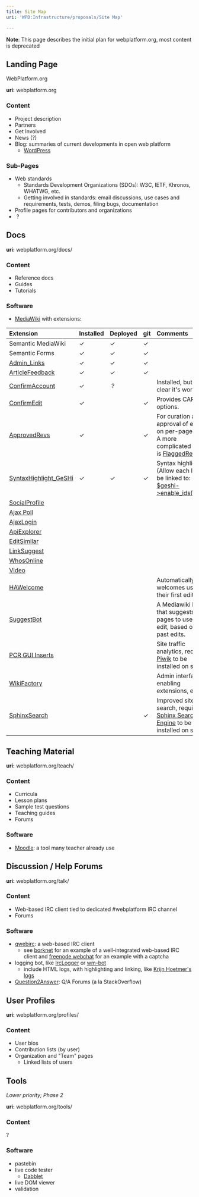 ```yaml
---
title: Site Map
uri: 'WPD:Infrastructure/proposals/Site Map'

---
```

**Note**: This page describes the initial plan for webplatform.org, most content is deprecated

## Landing Page

WebPlatform.org

**uri:** webplatform.org

### Content

-   Project description
-   Partners
-   Get Involved
-   News (?)
-   Blog: summaries of current developments in open web platform
    -   [WordPress](http://wordpress.org/)

### Sub-Pages

-   Web standards
    -   Standards Development Organizations (SDOs): W3C, IETF, Khronos, WHATWG, etc.
    -   Getting involved in standards: email discussions, use cases and requirements, tests, demos, filing bugs, documentation
-   Profile pages for contributors and organizations
-    ?

## Docs

**uri:** webplatform.org/docs/

### Content

-   Reference docs
-   Guides
-   Tutorials

### Software

-   [MediaWiki](http://www.mediawiki.org/wiki/MediaWiki) with extensions:

|Extension|Installed|Deployed|git|Comments|
|:--------|:--------|:-------|:--|:-------|
|Semantic MediaWiki|✓|✓|✓||
|Semantic Forms|✓|✓|✓||
|[Admin\_Links](http://www.mediawiki.org/wiki/Extension:Admin_Links)|✓|✓|✓||
|[ArticleFeedback](http://www.mediawiki.org/wiki/Extension:ArticleFeedback)|✓|✓|✓||
|[ConfirmAccount](http://www.mediawiki.org/wiki/Extension:ConfirmAccount)|✓| ?||Installed, but not clear it's working|
|[ConfirmEdit](http://www.mediawiki.org/wiki/Extension:ConfirmEdit)|✓||✓|Provides CAPTCHA options.|
|[ApprovedRevs](http://www.mediawiki.org/wiki/Extension:Approved_Revs)|✓||✓|For curation and approval of edits, on per-page basis. A more complicated option is [FlaggedRevs](http://www.mediawiki.org/wiki/Extension:FlaggedRevs).|
|[SyntaxHighlight\_GeSHi](http://www.mediawiki.org/wiki/Extension:SyntaxHighlight_GeSHi)|✓|✓|✓|Syntax highlighting. (Allow each line to be linked to: [\$geshi-\>enable\_ids(true);](http://qbnz.com/highlighter/geshi-doc.html#adding-ids-to-each-line))|
|[SocialProfile](http://www.mediawiki.org/wiki/Extension:SocialProfile)|||||
|[Ajax Poll](http://www.mediawiki.org/wiki/Extension:AJAX_Poll)|||||
|[AjaxLogin](http://www.mediawiki.org/wiki/Extension:AjaxLogin)|||||
|[ApiExplorer](http://www.mediawiki.org/wiki/Extension:ApiExplorer)|||||
|[EditSimilar](http://www.mediawiki.org/wiki/Extension:EditSimilar)|||||
|[LinkSuggest](http://www.mediawiki.org/wiki/Extension:LinkSuggest)|||||
|[WhosOnline](http://www.mediawiki.org/wiki/Extension:WhosOnline)|||||
|[Video](http://www.mediawiki.org/wiki/Extension:Video)|||||
|[HAWelcome](http://www.mediawiki.org/wiki/Extension:HAWelcome)||||Automatically welcomes users on their first edit.|
|[SuggestBot](http://en.wikipedia.org/wiki/User:SuggestBot)||||A Mediawiki bot that suggests pages to users to edit, based on their past edits.|
|[PCR GUI Inserts](http://www.mediawiki.org/wiki/Extension:PCR_GUI_Inserts#Adding_a_Piwik_statistics_code_at_the_bottom)||||Site traffic analytics, requires [Piwik](http://piwik.org/) to be installed on server|
|[WikiFactory](http://www.mediawiki.org/wiki/Extension:WikiFactory)||||Admin interface for enabling extensions, etc.|
|[SphinxSearch](http://www.mediawiki.org/wiki/Extension:SphinxSearch)|||✓|Improved site search, requires [Sphinx Search Engine](http://sphinxsearch.com/downloads/) to be installed on server|

## Teaching Material

**uri:** webplatform.org/teach/

### Content

-   Curricula
-   Lesson plans
-   Sample test questions
-   Teaching guides
-   Forums

### Software

-   [Moodle](http://moodle.org/): a tool many teacher already use

## Discussion / Help Forums

**uri:** webplatform.org/talk/

### Content

-   Web-based IRC client tied to dedicated \#webplatform IRC channel
-   Forums

### Software

-   [qwebirc](http://www.qwebirc.org/): a web-based IRC client
    -   see [borknet](http://www.borknet.org/index.php?topic=irc&page=qwebirc) for an example of a well-integrated web-based IRC client and [freenode webchat](http://webchat.freenode.net/) for an example with a captcha
-   logging bot, like [IrcLogger](http://colas.nahaboo.net/Software/IrcLogger) or [wm-bot](http://bots.wmflabs.org/~wm-bot/)
    -   include HTML logs, with highlighting and linking, like [Krijn Hoetmer's logs](http://krijnhoetmer.nl/irc-logs/whatwg/20120604)
-   [Question2Answer](http://www.question2answer.org/): Q/A Forums (a la StackOverflow)

## User Profiles

**uri:** webplatform.org/profiles/

### Content

-   User bios
-   Contribution lists (by user)
-   Organization and "Team" pages
    -   Linked lists of users

## Tools

*Lower priority; Phase 2*

**uri:** webplatform.org/tools/

### Content

?

### Software

-   pastebin
-   live code tester
    -   [Dabblet](http://dabblet.com/)
-   live DOM viewer
-   validation

